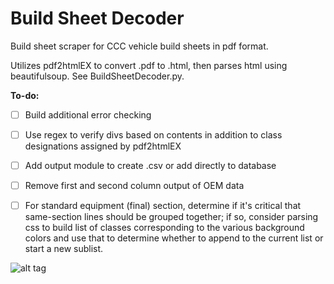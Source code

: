 # Build Sheet Decoder
Build sheet scraper for CCC vehicle build sheets in pdf format.

Utilizes pdf2htmlEX to convert .pdf to .html, then parses html using beautifulsoup. See BuildSheetDecoder.py.

**To-do:**
- [ ] Build additional error checking
- [ ] Use regex to verify divs based on contents in addition to class designations assigned by pdf2htmlEX
- [ ] Add output module to create .csv or add directly to database
- [ ] Remove first and second column output of OEM data
- [ ] For standard equipment (final) section, determine if it's critical that same-section lines should be grouped together; if so, consider parsing css to build list of classes corresponding to the various background colors and use that to determine whether to append to the current list or start a new sublist.


![alt tag](https://cloud.githubusercontent.com/assets/23618756/22530352/215a44d4-e8a9-11e6-8e8a-dee3e55904d4.gif)
